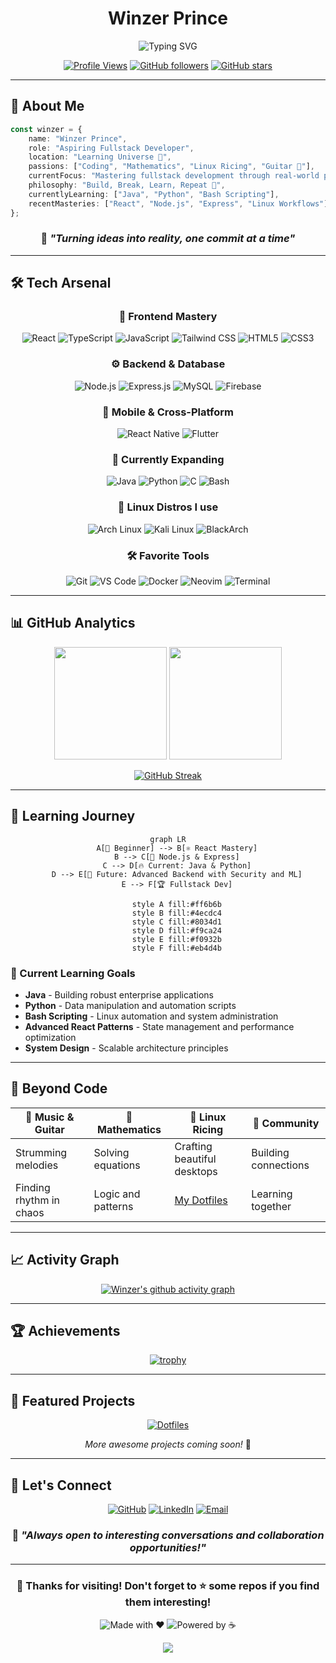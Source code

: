 <div align="center">

# Winzer Prince

<img src="https://readme-typing-svg.herokuapp.com/?lines=Fullstack+Developer+in+Training;Linux+Enthusiast;Ricing+in+Arch;Always+Learning+Something+New;Building+Cool+Stuff+Daily&font=Fira%20Code&center=true&width=380&height=50&duration=4000&pause=1000" alt="Typing SVG" />

[![Profile Views](https://komarev.com/ghpvc/?username=winzerprince&label=Profile%20Views&color=0e75b6&style=for-the-badge)](https://github.com/winzerprince)
[![GitHub followers](https://img.shields.io/github/followers/winzerprince?label=Followers&style=for-the-badge&logo=github)](https://github.com/winzerprince?tab=followers)
[![GitHub stars](https://img.shields.io/github/stars/winzerprince?label=Stars&style=for-the-badge&logo=github)](https://github.com/winzerprince?tab=repositories)

</div>

---

## 🚀 About Me

```typescript
const winzer = {
    name: "Winzer Prince",
    role: "Aspiring Fullstack Developer",
    location: "Learning Universe 🌌",
    passions: ["Coding", "Mathematics", "Linux Ricing", "Guitar 🎸"],
    currentFocus: "Mastering fullstack development through real-world projects",
    philosophy: "Build, Break, Learn, Repeat 🔄",
    currentlyLearning: ["Java", "Python", "Bash Scripting"],
    recentMasteries: ["React", "Node.js", "Express", "Linux Workflows"]
};
```

<div align="center">

### 🎯 *"Turning ideas into reality, one commit at a time"*

</div>

---

## 🛠️ Tech Arsenal

<div align="center">

### 🎨 Frontend Mastery
![React](https://img.shields.io/badge/React-20232A?style=for-the-badge&logo=react&logoColor=61DAFB)
![TypeScript](https://img.shields.io/badge/TypeScript-007ACC?style=for-the-badge&logo=typescript&logoColor=white)
![JavaScript](https://img.shields.io/badge/JavaScript-F7DF1E?style=for-the-badge&logo=javascript&logoColor=black)
![Tailwind CSS](https://img.shields.io/badge/Tailwind_CSS-38B2AC?style=for-the-badge&logo=tailwind-css&logoColor=white)
![HTML5](https://img.shields.io/badge/HTML5-E34F26?style=for-the-badge&logo=html5&logoColor=white)
![CSS3](https://img.shields.io/badge/CSS3-1572B6?style=for-the-badge&logo=css3&logoColor=white)

### ⚙️ Backend & Database
![Node.js](https://img.shields.io/badge/Node.js-43853D?style=for-the-badge&logo=node.js&logoColor=white)
![Express.js](https://img.shields.io/badge/Express.js-404D59?style=for-the-badge&logo=express&logoColor=white)
![MySQL](https://img.shields.io/badge/MySQL-005C84?style=for-the-badge&logo=mysql&logoColor=white)
![Firebase](https://img.shields.io/badge/Firebase-039BE5?style=for-the-badge&logo=firebase&logoColor=white)

### 📱 Mobile & Cross-Platform
![React Native](https://img.shields.io/badge/React_Native-20232A?style=for-the-badge&logo=react&logoColor=61DAFB)
![Flutter](https://img.shields.io/badge/Flutter-02569B?style=for-the-badge&logo=flutter&logoColor=white)

### 🔧 Currently Expanding
![Java](https://img.shields.io/badge/Java-ED8B00?style=for-the-badge&logo=openjdk&logoColor=white)
![Python](https://img.shields.io/badge/Python-3776AB?style=for-the-badge&logo=python&logoColor=white)
![C](https://img.shields.io/badge/C-00599C?style=for-the-badge&logo=c&logoColor=white)
![Bash](https://img.shields.io/badge/Bash-4EAA25?style=for-the-badge&logo=gnu-bash&logoColor=white)

### 🐧 Linux Distros I use
![Arch Linux](https://img.shields.io/badge/Arch%20Linux-1793D1?style=for-the-badge&logo=arch-linux&logoColor=white)
![Kali Linux](https://img.shields.io/badge/Kali%20Linux-557C94?style=for-the-badge&logo=kali-linux&logoColor=white)
![BlackArch](https://img.shields.io/badge/BlackArch-000000?style=for-the-badge&logo=arch-linux&logoColor=white)

### 🛠️ Favorite Tools
![Git](https://img.shields.io/badge/Git-F05032?style=for-the-badge&logo=git&logoColor=white)
![VS Code](https://img.shields.io/badge/VS%20Code-007ACC?style=for-the-badge&logo=visual-studio-code&logoColor=white)
![Docker](https://img.shields.io/badge/Docker-2496ED?style=for-the-badge&logo=docker&logoColor=white)
![Neovim](https://img.shields.io/badge/Neovim-57A143?style=for-the-badge&logo=neovim&logoColor=white)
![Terminal](https://img.shields.io/badge/Terminal-000000?style=for-the-badge&logo=gnome-terminal&logoColor=white)

</div>

---

## 📊 GitHub Analytics

<div align="center">

<img height="180em" src="https://github-readme-stats.vercel.app/api?username=winzerprince&show_icons=true&theme=tokyonight&include_all_commits=true&count_private=true"/>
<img height="180em" src="https://github-readme-stats.vercel.app/api/top-langs/?username=winzerprince&layout=compact&langs_count=8&theme=tokyonight"/>

</div>

<div align="center">

[![GitHub Streak](https://streak-stats.demolab.com/?user=winzerprince&theme=tokyonight)](https://git.io/streak-stats)

</div>

---

## 🎯 Learning Journey

<div align="center">

```mermaid
graph LR
    A[🌱 Beginner] --> B[⚛️ React Mastery]
    B --> C[🚀 Node.js & Express]
    C --> D[🔥 Current: Java & Python]
    D --> E[🎯 Future: Advanced Backend with Security and ML]
    E --> F[🏆 Fullstack Dev]
    
    style A fill:#ff6b6b
    style B fill:#4ecdc4
    style C fill:#8034d1
    style D fill:#f9ca24
    style E fill:#f0932b
    style F fill:#eb4d4b
```

</div>

### 🚀 Current Learning Goals

- **Java** - Building robust enterprise applications
- **Python** - Data manipulation and automation scripts
- **Bash Scripting** - Linux automation and system administration
- **Advanced React Patterns** - State management and performance optimization
- **System Design** - Scalable architecture principles

---

## 🎸 Beyond Code

<div align="center">

| 🎵 Music & Guitar | 🧮 Mathematics | 🐧 Linux Ricing | 👥 Community |
|-------------------|----------------|------------------|---------------|
| Strumming melodies | Solving equations | Crafting beautiful desktops | Building connections |
| Finding rhythm in chaos | Logic and patterns | [My Dotfiles](https://github.com/winzerprince/dotfiles) | Learning together |

</div>

---

## 📈 Activity Graph

<div align="center">

[![Winzer's github activity graph](https://github-readme-activity-graph.vercel.app/graph?username=winzerprince&theme=tokyo-night)](https://github.com/winzerprince)

</div>

---

## 🏆 Achievements

<div align="center">

[![trophy](https://github-profile-trophy.vercel.app/?username=winzerprince&theme=tokyonight&no-frame=false&no-bg=false&margin-w=4)](https://github.com/ryo-ma/github-profile-trophy)

</div>

---

## 🎯 Featured Projects

<div align="center">

[![Dotfiles](https://github-readme-stats.vercel.app/api/pin/?username=winzerprince&repo=dotfiles&theme=tokyonight)](https://github.com/winzerprince/dotfiles)

*More awesome projects coming soon!* 🚀

</div>

---

## 🤝 Let's Connect

<div align="center">

[![GitHub](https://img.shields.io/badge/GitHub-100000?style=for-the-badge&logo=github&logoColor=white)](https://github.com/winzerprince)
[![LinkedIn](https://img.shields.io/badge/LinkedIn-0077B5?style=for-the-badge&logo=linkedin&logoColor=white)](https://linkedin.com/in/winzerprince)
[![Email](https://img.shields.io/badge/Email-D14836?style=for-the-badge&logo=gmail&logoColor=white)](mailto:your.email@example.com)

### 💬 *"Always open to interesting conversations and collaboration opportunities!"*

</div>

---

<div align="center">

### 🌟 Thanks for visiting! Don't forget to ⭐ some repos if you find them interesting!

![Made with ❤️](https://img.shields.io/badge/Made%20with-❤️-red?style=for-the-badge)
![Powered by ☕](https://img.shields.io/badge/Powered%20by-☕-brown?style=for-the-badge)

<img src="https://raw.githubusercontent.com/Trilokia/Trilokia/379277808c61ef204768a61bbc5d25bc7798ccf1/bottom_header.svg" />

</div>
